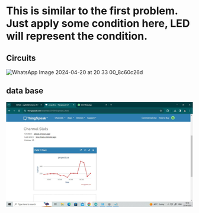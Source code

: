 <h1>This is similar to the first problem. Just apply some condition here, LED will represent the condition.</h1>

<h2>Circuits </h2>

![WhatsApp Image 2024-04-20 at 20 33 00_8c60c26d](https://github.com/souravlouha/IOT_2nd_year2023-24/assets/130911872/a2ff3f1f-5aa5-4929-bad7-1a9c72537c35)


<h2>data base</h2>

![alt text](<WhatsApp Image 2024-04-20 at 16.51.03_0537d296.jpg>)
